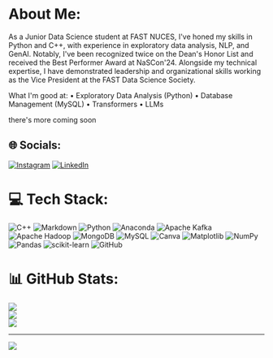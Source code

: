 # About Me:
As a Junior Data Science student at FAST NUCES, I've honed my skills in Python and C++, with
experience in exploratory data analysis, NLP, and GenAI. Notably, I've been recognized twice on the
Dean's Honor List and received the Best Performer Award at NaSCon'24. Alongside my technical expertise, I
have demonstrated leadership and organizational skills working as the Vice President at the FAST Data Science Society.

What I'm good at:
• Exploratory Data Analysis (Python)
• Database Management (MySQL)
• Transformers
• LLMs

there's more coming soon

## 🌐 Socials:
[![Instagram](https://img.shields.io/badge/Instagram-%23E4405F.svg?logo=Instagram&logoColor=white)](https://instagram.com/irtiza.ab) [![LinkedIn](https://img.shields.io/badge/LinkedIn-%230077B5.svg?logo=linkedin&logoColor=white)](https://linkedin.com/in/irtizaabbas) 

# 💻 Tech Stack:
![C++](https://img.shields.io/badge/c++-%2300599C.svg?style=for-the-badge&logo=c%2B%2B&logoColor=white) ![Markdown](https://img.shields.io/badge/markdown-%23000000.svg?style=for-the-badge&logo=markdown&logoColor=white) ![Python](https://img.shields.io/badge/python-3670A0?style=for-the-badge&logo=python&logoColor=ffdd54) ![Anaconda](https://img.shields.io/badge/Anaconda-%2344A833.svg?style=for-the-badge&logo=anaconda&logoColor=white) ![Apache Kafka](https://img.shields.io/badge/Apache%20Kafka-000?style=for-the-badge&logo=apachekafka) ![Apache Hadoop](https://img.shields.io/badge/Apache%20Hadoop-66CCFF?style=for-the-badge&logo=apachehadoop&logoColor=black) ![MongoDB](https://img.shields.io/badge/MongoDB-%234ea94b.svg?style=for-the-badge&logo=mongodb&logoColor=white) ![MySQL](https://img.shields.io/badge/mysql-4479A1.svg?style=for-the-badge&logo=mysql&logoColor=white) ![Canva](https://img.shields.io/badge/Canva-%2300C4CC.svg?style=for-the-badge&logo=Canva&logoColor=white) ![Matplotlib](https://img.shields.io/badge/Matplotlib-%23ffffff.svg?style=for-the-badge&logo=Matplotlib&logoColor=black) ![NumPy](https://img.shields.io/badge/numpy-%23013243.svg?style=for-the-badge&logo=numpy&logoColor=white) ![Pandas](https://img.shields.io/badge/pandas-%23150458.svg?style=for-the-badge&logo=pandas&logoColor=white) ![scikit-learn](https://img.shields.io/badge/scikit--learn-%23F7931E.svg?style=for-the-badge&logo=scikit-learn&logoColor=white) ![GitHub](https://img.shields.io/badge/github-%23121011.svg?style=for-the-badge&logo=github&logoColor=white)
# 📊 GitHub Stats:
![](https://github-readme-stats.vercel.app/api?username=irtizaab&theme=dark&hide_border=false&include_all_commits=false&count_private=false)<br/>
![](https://github-readme-streak-stats.herokuapp.com/?user=irtizaab&theme=dark&hide_border=false)<br/>
![](https://github-readme-stats.vercel.app/api/top-langs/?username=irtizaab&theme=dark&hide_border=false&include_all_commits=false&count_private=false&layout=compact)

---
[![](https://visitcount.itsvg.in/api?id=irtizaab&icon=0&color=0)](https://visitcount.itsvg.in)

<!-- Proudly created with GPRM ( https://gprm.itsvg.in ) -->
